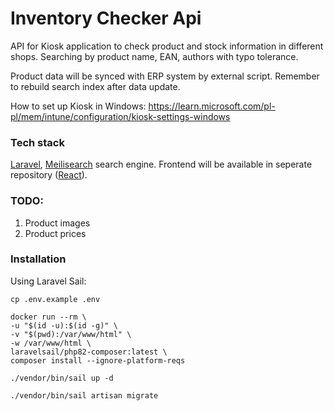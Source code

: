 # Inventory Checker Api

API for Kiosk application to check product and stock information in different shops. Searching by product name, EAN, authors with typo tolerance.

Product data will be synced with ERP system by external script. Remember to rebuild search index after data update.

How to set up Kiosk in Windows:
https://learn.microsoft.com/pl-pl/mem/intune/configuration/kiosk-settings-windows


### Tech stack
[Laravel](https://laravel.com), [Meilisearch](https://meilisearch.com) search engine. Frontend will be available in seperate repository ([React](https://react.dev)). 



### TODO:
1. Product images
2. Product prices


### Installation
Using Laravel Sail:
```
cp .env.example .env
```
```
docker run --rm \
-u "$(id -u):$(id -g)" \
-v "$(pwd):/var/www/html" \
-w /var/www/html \
laravelsail/php82-composer:latest \
composer install --ignore-platform-reqs
```
```
./vendor/bin/sail up -d
```
```
./vendor/bin/sail artisan migrate
```
